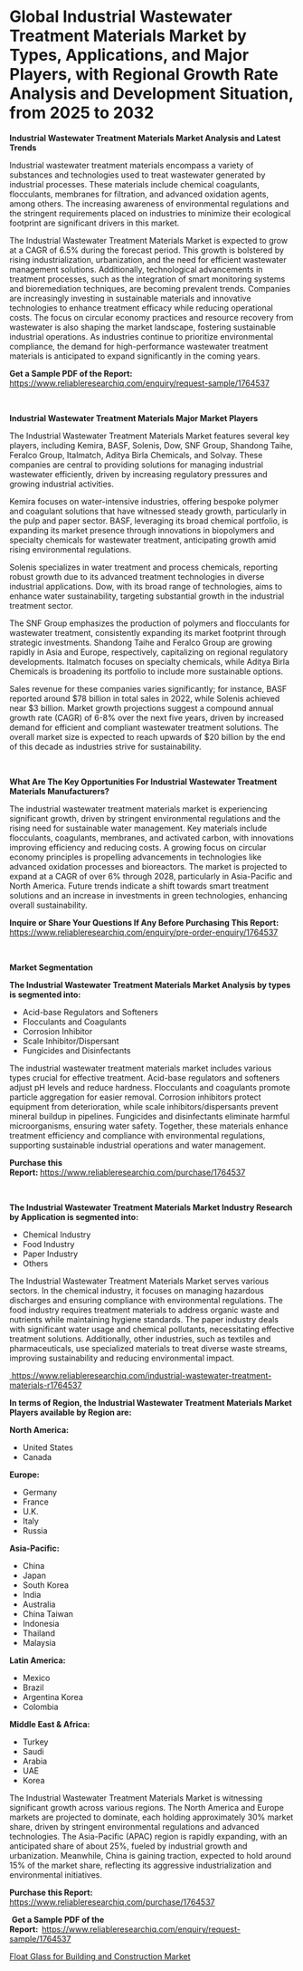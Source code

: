 <p><h1>Global Industrial Wastewater Treatment Materials Market by Types, Applications, and Major Players, with Regional Growth Rate Analysis and Development Situation, from 2025 to 2032</h1></p><p><strong>Industrial Wastewater Treatment Materials Market Analysis and Latest Trends</strong></p>
<p><p>Industrial wastewater treatment materials encompass a variety of substances and technologies used to treat wastewater generated by industrial processes. These materials include chemical coagulants, flocculants, membranes for filtration, and advanced oxidation agents, among others. The increasing awareness of environmental regulations and the stringent requirements placed on industries to minimize their ecological footprint are significant drivers in this market.</p><p>The Industrial Wastewater Treatment Materials Market is expected to grow at a CAGR of 6.5% during the forecast period. This growth is bolstered by rising industrialization, urbanization, and the need for efficient wastewater management solutions. Additionally, technological advancements in treatment processes, such as the integration of smart monitoring systems and bioremediation techniques, are becoming prevalent trends. Companies are increasingly investing in sustainable materials and innovative technologies to enhance treatment efficacy while reducing operational costs. The focus on circular economy practices and resource recovery from wastewater is also shaping the market landscape, fostering sustainable industrial operations. As industries continue to prioritize environmental compliance, the demand for high-performance wastewater treatment materials is anticipated to expand significantly in the coming years.</p></p>
<p><strong>Get a Sample PDF of the Report:&nbsp;</strong> <a href="https://www.reliableresearchiq.com/enquiry/request-sample/1764537?utm_campaign=2325&utm_medium=2&utm_source=Github&utm_content=ia&utm_term=03042025&utm_id=industrial-wastewater-treatment-materials">https://www.reliableresearchiq.com/enquiry/request-sample/1764537</a></p>
<p>&nbsp;</p>
<p><strong>Industrial Wastewater Treatment Materials Major Market Players</strong></p>
<p><p>The Industrial Wastewater Treatment Materials Market features several key players, including Kemira, BASF, Solenis, Dow, SNF Group, Shandong Taihe, Feralco Group, Italmatch, Aditya Birla Chemicals, and Solvay. These companies are central to providing solutions for managing industrial wastewater efficiently, driven by increasing regulatory pressures and growing industrial activities.</p><p>Kemira focuses on water-intensive industries, offering bespoke polymer and coagulant solutions that have witnessed steady growth, particularly in the pulp and paper sector. BASF, leveraging its broad chemical portfolio, is expanding its market presence through innovations in biopolymers and specialty chemicals for wastewater treatment, anticipating growth amid rising environmental regulations.</p><p>Solenis specializes in water treatment and process chemicals, reporting robust growth due to its advanced treatment technologies in diverse industrial applications. Dow, with its broad range of technologies, aims to enhance water sustainability, targeting substantial growth in the industrial treatment sector.</p><p>The SNF Group emphasizes the production of polymers and flocculants for wastewater treatment, consistently expanding its market footprint through strategic investments. Shandong Taihe and Feralco Group are growing rapidly in Asia and Europe, respectively, capitalizing on regional regulatory developments. Italmatch focuses on specialty chemicals, while Aditya Birla Chemicals is broadening its portfolio to include more sustainable options.</p><p>Sales revenue for these companies varies significantly; for instance, BASF reported around $78 billion in total sales in 2022, while Solenis achieved near $3 billion. Market growth projections suggest a compound annual growth rate (CAGR) of 6-8% over the next five years, driven by increased demand for efficient and compliant wastewater treatment solutions. The overall market size is expected to reach upwards of $20 billion by the end of this decade as industries strive for sustainability.</p></p>
<p>&nbsp;</p>
<p><strong>What Are The Key Opportunities For Industrial Wastewater Treatment Materials Manufacturers?</strong></p>
<p><p>The industrial wastewater treatment materials market is experiencing significant growth, driven by stringent environmental regulations and the rising need for sustainable water management. Key materials include flocculants, coagulants, membranes, and activated carbon, with innovations improving efficiency and reducing costs. A growing focus on circular economy principles is propelling advancements in technologies like advanced oxidation processes and bioreactors. The market is projected to expand at a CAGR of over 6% through 2028, particularly in Asia-Pacific and North America. Future trends indicate a shift towards smart treatment solutions and an increase in investments in green technologies, enhancing overall sustainability.</p></p>
<p><strong>Inquire or Share Your Questions If Any Before Purchasing This Report:</strong> <a href="https://www.reliableresearchiq.com/enquiry/pre-order-enquiry/1764537?utm_campaign=2325&utm_medium=2&utm_source=Github&utm_content=ia&utm_term=03042025&utm_id=industrial-wastewater-treatment-materials">https://www.reliableresearchiq.com/enquiry/pre-order-enquiry/1764537</a></p>
<p>&nbsp;</p>
<p><strong>Market Segmentation</strong></p>
<p><strong>The Industrial Wastewater Treatment Materials Market Analysis by types is segmented into:</strong></p>
<p><ul><li>Acid-base Regulators and Softeners</li><li>Flocculants and Coagulants</li><li>Corrosion Inhibitor</li><li>Scale Inhibitor/Dispersant</li><li>Fungicides and Disinfectants</li></ul></p>
<p><p>The industrial wastewater treatment materials market includes various types crucial for effective treatment. Acid-base regulators and softeners adjust pH levels and reduce hardness. Flocculants and coagulants promote particle aggregation for easier removal. Corrosion inhibitors protect equipment from deterioration, while scale inhibitors/dispersants prevent mineral buildup in pipelines. Fungicides and disinfectants eliminate harmful microorganisms, ensuring water safety. Together, these materials enhance treatment efficiency and compliance with environmental regulations, supporting sustainable industrial operations and water management.</p></p>
<p><strong>Purchase this Report:&nbsp;</strong><a href="https://www.reliableresearchiq.com/purchase/1764537?utm_campaign=2325&utm_medium=2&utm_source=Github&utm_content=ia&utm_term=03042025&utm_id=industrial-wastewater-treatment-materials">https://www.reliableresearchiq.com/purchase/1764537</a></p>
<p>&nbsp;</p>
<p><strong>The Industrial Wastewater Treatment Materials Market Industry Research by Application is segmented into:</strong></p>
<p><ul><li>Chemical Industry</li><li>Food Industry</li><li>Paper Industry</li><li>Others</li></ul></p>
<p><p>The Industrial Wastewater Treatment Materials Market serves various sectors. In the chemical industry, it focuses on managing hazardous discharges and ensuring compliance with environmental regulations. The food industry requires treatment materials to address organic waste and nutrients while maintaining hygiene standards. The paper industry deals with significant water usage and chemical pollutants, necessitating effective treatment solutions. Additionally, other industries, such as textiles and pharmaceuticals, use specialized materials to treat diverse waste streams, improving sustainability and reducing environmental impact.</p></p>
<p><a href="https://www.reliableresearchiq.com/industrial-wastewater-treatment-materials-r1764537?utm_campaign=2325&utm_medium=2&utm_source=Github&utm_content=ia&utm_term=03042025&utm_id=industrial-wastewater-treatment-materials">&nbsp;https://www.reliableresearchiq.com/industrial-wastewater-treatment-materials-r1764537</a></p>
<p><strong>In terms of Region, the Industrial Wastewater Treatment Materials Market Players available by Region are:</strong></p>
<p>
    <p> <strong> North America: </strong>
        <ul>
            <li>United States</li>
            <li>Canada</li>
        </ul>
        </p> 
    <p> <strong> Europe: </strong>
        <ul>
            <li>Germany</li>
            <li>France</li>
            <li>U.K.</li>
            <li>Italy</li>
            <li>Russia</li>
        </ul>
        </p> 
    <p> <strong> Asia-Pacific: </strong>
        <ul>
            <li>China</li>
            <li>Japan</li>
            <li>South Korea</li>
            <li>India</li>
            <li>Australia</li>
            <li>China Taiwan</li>
            <li>Indonesia</li>
            <li>Thailand</li>
            <li>Malaysia</li>
        </ul>
        </p> 
    <p> <strong> Latin America: </strong>
        <ul>
            <li>Mexico</li>
            <li>Brazil</li>
            <li>Argentina Korea</li>
            <li>Colombia</li>
        </ul>
        </p> 
    <p> <strong> Middle East & Africa: </strong>
        <ul>
            <li>Turkey</li>
            <li>Saudi</li>
            <li>Arabia</li>
            <li>UAE</li>
            <li>Korea</li>
        </ul>
    </p>
    </p>
<p><p>The Industrial Wastewater Treatment Materials Market is witnessing significant growth across various regions. The North America and Europe markets are projected to dominate, each holding approximately 30% market share, driven by stringent environmental regulations and advanced technologies. The Asia-Pacific (APAC) region is rapidly expanding, with an anticipated share of about 25%, fueled by industrial growth and urbanization. Meanwhile, China is gaining traction, expected to hold around 15% of the market share, reflecting its aggressive industrialization and environmental initiatives.</p></p>
<p><strong>Purchase this Report: </strong><a href="https://www.reliableresearchiq.com/purchase/1764537?utm_campaign=2325&utm_medium=2&utm_source=Github&utm_content=ia&utm_term=03042025&utm_id=industrial-wastewater-treatment-materials">https://www.reliableresearchiq.com/purchase/1764537</a></p>
<p>&nbsp;<strong>Get a Sample PDF of the Report:&nbsp;&nbsp;</strong><a href="https://www.reliableresearchiq.com/enquiry/request-sample/1764537?utm_campaign=2325&utm_medium=2&utm_source=Github&utm_content=ia&utm_term=03042025&utm_id=industrial-wastewater-treatment-materials">https://www.reliableresearchiq.com/enquiry/request-sample/1764537</a></p>
<p><strong></strong></p>
<p><p><a href="https://github.com/kathiestrine5ty/Market-Research-Report-List-2/blob/main/float-glass-for-building-and-construction-market.md?utm_campaign=2325&utm_medium=2&utm_source=Github&utm_content=ia&utm_term=03042025&utm_id=industrial-wastewater-treatment-materials">Float Glass for Building and Construction Market</a></p></p>